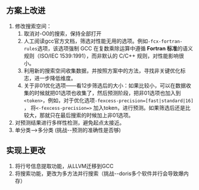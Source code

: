 ## 方案上改进
1. 修改搜索空间：
	1. 取消对-O0的搜索，保持全部打开
	2. 人工阅读gcc官方文档，筛选对性能无用的选项。例如`-fcx-fortran-rules`选项，该选项强制 GCC 在复数乘除运算中遵循 ​**​Fortran 标准​**​的语义规则（ISO/IEC 1539:1991），而非默认的 C/C++ 规则，对性能影响很小。
	3. 利用新的搜索空间收集数据，并按照方案中的方法，寻找非关键优化标志，进一步降低维度。
	4. 关于非01优化选项——看12步筛选后的大小：如果比较小，可以在数据收集的时候就把01选项也收集了，然后预测阶段，把非01选项也加入到`<token>`，例如，对于优化选项`-fexcess-precision=[fast|standard|16]` ， 将`<-fexcess-precision=>` 加入token，进行预测。如果筛选后还是比较大，那就只在最后搜索的时候加上非01选项。
2. 对预测结果进行多样性检测，避免起点太接近。
3. 单分类-->多分类 (挑战--预测的准确性是否够)
## 实现上更改
1. 将行号信息提取功能，从LLVM迁移到GCC
2. 将搜索功能，更改为多方法并行搜索（挑战--doris多个软件并行会导致爆内存）
